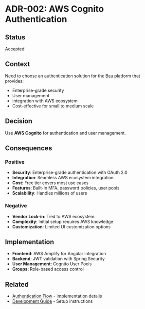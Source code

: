 # ADR-002: AWS Cognito Authentication

## Status
Accepted

## Context
Need to choose an authentication solution for the Bau platform that provides:
- Enterprise-grade security
- User management
- Integration with AWS ecosystem
- Cost-effective for small to medium scale

## Decision
Use **AWS Cognito** for authentication and user management.

## Consequences

### Positive
- **Security**: Enterprise-grade authentication with OAuth 2.0
- **Integration**: Seamless AWS ecosystem integration
- **Cost**: Free tier covers most use cases
- **Features**: Built-in MFA, password policies, user pools
- **Scalability**: Handles millions of users

### Negative
- **Vendor Lock-in**: Tied to AWS ecosystem
- **Complexity**: Initial setup requires AWS knowledge
- **Customization**: Limited UI customization options

## Implementation
- **Frontend**: AWS Amplify for Angular integration
- **Backend**: JWT validation with Spring Security
- **User Management**: Cognito User Pools
- **Groups**: Role-based access control

## Related
- [Authentication Flow](../06-runtime/authentication-flow.md) - Implementation details
- [Development Guide](../development.md) - Setup instructions 